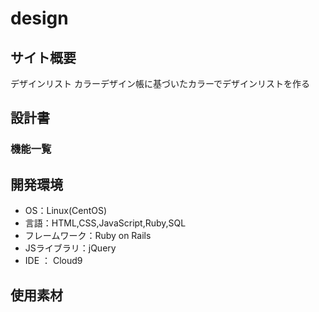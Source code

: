 # design

## サイト概要
デザインリスト
カラーデザイン帳に基づいたカラーでデザインリストを作る

## 設計書

### 機能一覧

## 開発環境
- OS：Linux(CentOS)
- 言語：HTML,CSS,JavaScript,Ruby,SQL
- フレームワーク：Ruby on Rails
- JSライブラリ：jQuery
- IDE ： Cloud9

## 使用素材